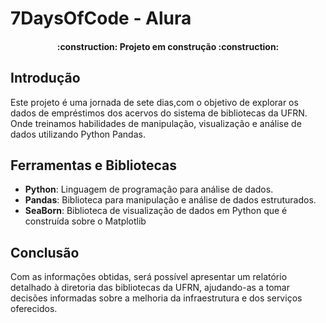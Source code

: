 # 7DaysOfCode - Alura 
<h4 align="center"> 
    :construction:  Projeto em construção  :construction:
</h4>

## Introdução
Este projeto é uma jornada de sete dias,com o objetivo de explorar os dados de empréstimos dos acervos do sistema de bibliotecas da UFRN. Onde treinamos habilidades de manipulação, visualização e análise de dados utilizando Python Pandas.

## Ferramentas e Bibliotecas
- **Python**: Linguagem de programação para análise de dados.
- **Pandas**: Biblioteca para manipulação e análise de dados estruturados.
- **SeaBorn**: Biblioteca de visualização de dados em Python que é construída sobre o Matplotlib
  
## Conclusão
Com as informações obtidas, será possível apresentar um relatório detalhado à diretoria das bibliotecas da UFRN, ajudando-as a tomar decisões informadas sobre a melhoria da infraestrutura e dos serviços oferecidos.
